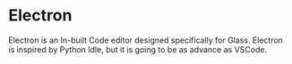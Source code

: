 # Electron
Electron is an In-built Code editor designed specifically for Glass. Electron is inspired by Python Idle, but it is going to be as advance as VSCode.
